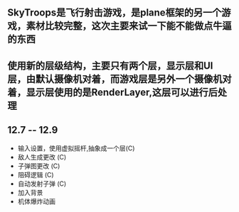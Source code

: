 ## SkyTroops是飞行射击游戏，是plane框架的另一个游戏，素材比较完整，这次主要来试一下能不能做点牛逼的东西

## 使用新的层级结构，主要只有两个层，显示层和UI层，由默认摄像机对着，而游戏层是另外一个摄像机对着，显示层使用的是RenderLayer,这层可以进行后处理

## 12.7 -- 12.9
* 输入设置，使用虚拟摇杆,抽象成一个层(C)
* 敌人生成更改 (C)
* 子弹图更改 (C)
* 阻碍逻辑 (C)
* 自动发射子弹 (C)
* 加入背景
* 机体爆炸动画

